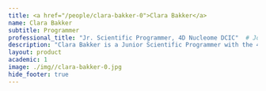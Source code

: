 ```yaml
---
title: <a href="/people/clara-bakker-0">Clara Bakker</a>
name: Clara Bakker
subtitle: Programmer
professional_title: "Jr. Scientific Programmer, 4D Nucleome DCIC"  # Joined professional titles
description: "Clara Bakker is a Junior Scientific Programmer with the 4D Nucleome Data Coordination and Integration Center. She is a graduate of Columbia University in the City of New York, where she received a B.A. in Computer Science and Mathematics. There, she worked as a computational chemistry researcher in the Cacciuto Group at Columbia, studying self-assembly of soft active matter."
layout: product
academic: 1
image: ./img//clara-bakker-0.jpg
hide_footer: true
---
```

